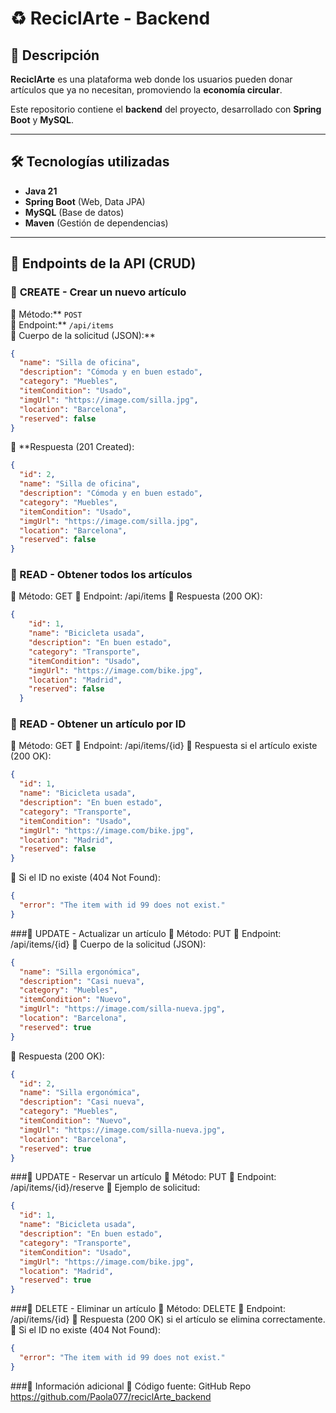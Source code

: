 # ♻️ ReciclArte - Backend  

## 📖 Descripción  
**ReciclArte** es una plataforma web donde los usuarios pueden donar artículos que ya no necesitan, promoviendo la **economía circular**.  

Este repositorio contiene el **backend** del proyecto, desarrollado con **Spring Boot** y **MySQL**.  

---

## 🛠️ Tecnologías utilizadas  
- **Java 21**  
- **Spring Boot** (Web, Data JPA)  
- **MySQL** (Base de datos)  
- **Maven** (Gestión de dependencias)  

---

## 📡 Endpoints de la API (CRUD)  

### 🔹 **CREATE - Crear un nuevo artículo**  
📌 Método:** `POST`  
📌 Endpoint:** `/api/items`  
📌 Cuerpo de la solicitud (JSON):**  
```json
{
  "name": "Silla de oficina",
  "description": "Cómoda y en buen estado",
  "category": "Muebles",
  "itemCondition": "Usado",
  "imgUrl": "https://image.com/silla.jpg",
  "location": "Barcelona",
  "reserved": false
}
```
📌 **Respuesta (201 Created):
```json
{
  "id": 2,
  "name": "Silla de oficina",
  "description": "Cómoda y en buen estado",
  "category": "Muebles",
  "itemCondition": "Usado",
  "imgUrl": "https://image.com/silla.jpg",
  "location": "Barcelona",
  "reserved": false
}
```

### 🔹 READ - Obtener todos los artículos
📌 Método: GET
📌 Endpoint: /api/items
📌 Respuesta (200 OK):
```json
{
    "id": 1,
    "name": "Bicicleta usada",
    "description": "En buen estado",
    "category": "Transporte",
    "itemCondition": "Usado",
    "imgUrl": "https://image.com/bike.jpg",
    "location": "Madrid",
    "reserved": false
  }
```
### 🔹 READ - Obtener un artículo por ID
📌 Método: GET
📌 Endpoint: /api/items/{id}
📌 Respuesta si el artículo existe (200 OK):
```json
{
  "id": 1,
  "name": "Bicicleta usada",
  "description": "En buen estado",
  "category": "Transporte",
  "itemCondition": "Usado",
  "imgUrl": "https://image.com/bike.jpg",
  "location": "Madrid",
  "reserved": false
}
```

📌 Si el ID no existe (404 Not Found):
```json
{
  "error": "The item with id 99 does not exist."
}
```

###🔹 UPDATE - Actualizar un artículo
📌 Método: PUT
📌 Endpoint: /api/items/{id}
📌 Cuerpo de la solicitud (JSON):
```json
{
  "name": "Silla ergonómica",
  "description": "Casi nueva",
  "category": "Muebles",
  "itemCondition": "Nuevo",
  "imgUrl": "https://image.com/silla-nueva.jpg",
  "location": "Barcelona",
  "reserved": true
}
```
📌 Respuesta (200 OK):
```json
{
  "id": 2,
  "name": "Silla ergonómica",
  "description": "Casi nueva",
  "category": "Muebles",
  "itemCondition": "Nuevo",
  "imgUrl": "https://image.com/silla-nueva.jpg",
  "location": "Barcelona",
  "reserved": true
}
```
###🔹 UPDATE - Reservar un artículo
📌 Método: PUT
📌 Endpoint: /api/items/{id}/reserve
📌 Ejemplo de solicitud:
```json
{
  "id": 1,
  "name": "Bicicleta usada",
  "description": "En buen estado",
  "category": "Transporte",
  "itemCondition": "Usado",
  "imgUrl": "https://image.com/bike.jpg",
  "location": "Madrid",
  "reserved": true
}
```
###🔹 DELETE - Eliminar un artículo
📌 Método: DELETE
📌 Endpoint: /api/items/{id}
📌 Respuesta (200 OK) si el artículo se elimina correctamente.
📌 Si el ID no existe (404 Not Found):
```json
{
  "error": "The item with id 99 does not exist."
}
```
###🔗 Información adicional
📂 Código fuente: GitHub Repo https://github.com/Paola077/reciclArte_backend








